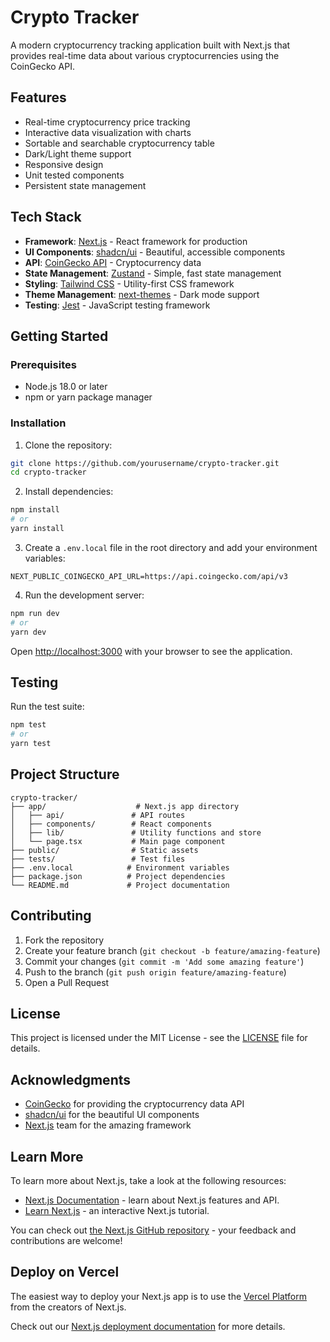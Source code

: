 # Crypto Tracker

A modern cryptocurrency tracking application built with Next.js that provides real-time data about various cryptocurrencies using the CoinGecko API.

## Features

- Real-time cryptocurrency price tracking
- Interactive data visualization with charts
- Sortable and searchable cryptocurrency table
- Dark/Light theme support
- Responsive design
- Unit tested components
- Persistent state management

## Tech Stack

- **Framework**: [Next.js](https://nextjs.org) - React framework for production
- **UI Components**: [shadcn/ui](https://ui.shadcn.com) - Beautiful, accessible components
- **API**: [CoinGecko API](https://www.coingecko.com/en/api) - Cryptocurrency data
- **State Management**: [Zustand](https://github.com/pmndrs/zustand) - Simple, fast state management
- **Styling**: [Tailwind CSS](https://tailwindcss.com) - Utility-first CSS framework
- **Theme Management**: [next-themes](https://github.com/pacocoursey/next-themes) - Dark mode support
- **Testing**: [Jest](https://jestjs.io) - JavaScript testing framework

## Getting Started

### Prerequisites

- Node.js 18.0 or later
- npm or yarn package manager

### Installation

1. Clone the repository:

```bash
git clone https://github.com/yourusername/crypto-tracker.git
cd crypto-tracker
```

2. Install dependencies:

```bash
npm install
# or
yarn install
```

3. Create a `.env.local` file in the root directory and add your environment variables:

```env
NEXT_PUBLIC_COINGECKO_API_URL=https://api.coingecko.com/api/v3
```

4. Run the development server:

```bash
npm run dev
# or
yarn dev
```

Open [http://localhost:3000](http://localhost:3000) with your browser to see the application.

## Testing

Run the test suite:

```bash
npm test
# or
yarn test
```

## Project Structure

```
crypto-tracker/
├── app/                    # Next.js app directory
│   ├── api/               # API routes
│   ├── components/        # React components
│   ├── lib/               # Utility functions and store
│   └── page.tsx           # Main page component
├── public/                # Static assets
├── tests/                 # Test files
├── .env.local            # Environment variables
├── package.json          # Project dependencies
└── README.md             # Project documentation
```

## Contributing

1. Fork the repository
2. Create your feature branch (`git checkout -b feature/amazing-feature`)
3. Commit your changes (`git commit -m 'Add some amazing feature'`)
4. Push to the branch (`git push origin feature/amazing-feature`)
5. Open a Pull Request

## License

This project is licensed under the MIT License - see the [LICENSE](LICENSE) file for details.

## Acknowledgments

- [CoinGecko](https://www.coingecko.com) for providing the cryptocurrency data API
- [shadcn/ui](https://ui.shadcn.com) for the beautiful UI components
- [Next.js](https://nextjs.org) team for the amazing framework

## Learn More

To learn more about Next.js, take a look at the following resources:

- [Next.js Documentation](https://nextjs.org/docs) - learn about Next.js features and API.
- [Learn Next.js](https://nextjs.org/learn) - an interactive Next.js tutorial.

You can check out [the Next.js GitHub repository](https://github.com/vercel/next.js) - your feedback and contributions are welcome!

## Deploy on Vercel

The easiest way to deploy your Next.js app is to use the [Vercel Platform](https://vercel.com/new?utm_medium=default-template&filter=next.js&utm_source=create-next-app&utm_campaign=create-next-app-readme) from the creators of Next.js.

Check out our [Next.js deployment documentation](https://nextjs.org/docs/app/building-your-application/deploying) for more details.
